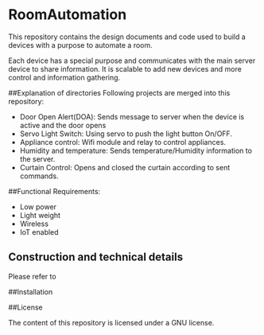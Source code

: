 # RoomAutomation

This repository contains the design documents and code used to build a devices with a purpose to automate a room. 

Each device has a special purpose and communicates with the main server device to share information. It is scalable to add new devices and more control and information gathering.

##Explanation of directories
Following projects are merged into this repository:


* Door Open Alert(DOA): Sends message to server when the device is active and the door opens
* Servo Light Switch: Using servo to push the light button On/OFF.
* Appliance control: Wifi module and relay to control appliances.
* Humidity and temperature: Sends temperature/Humidity information to the server.
* Curtain Control: Opens and closed the curtain according to sent commands. 

##Functional Requirements:
* Low power
* Light weight
* Wireless
* IoT enabled
 



## Construction and technical details
Please refer to 

##Installation


##License

The content of this repository is licensed under a GNU license.

